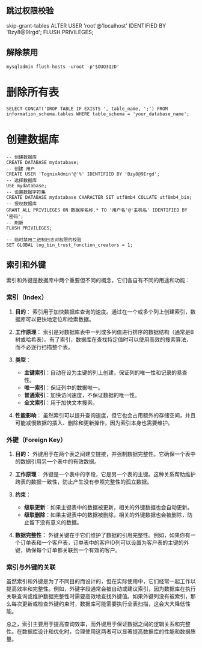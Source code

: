 ## 跳过权限校验
skip-grant-tables
ALTER USER 'root'@'localhost' IDENTIFIED BY 'Bzy8@9Irgd';
 FLUSH PRIVILEGES;

## 解除禁用
`mysqladmin flush-hosts -uroot -p'$OUQ3QzD'`

# 删除所有表
```mysql
SELECT CONCAT('DROP TABLE IF EXISTS ', table_name, ';') FROM information_schema.tables WHERE table_schema = 'your_database_name';
```

# 创建数据库
```mysql
-- 创建数据库
CREATE DATABASE mydatabase;
-- 创建 用户
CREATE USER 'TognixAdmin'@'%' IDENTIFIED BY 'Bzy8@9Irgd';
-- 选择数据库
USE mydatabase;
-- 设置数据字符集
CREATE DATABASE mydatabase CHARACTER SET utf8mb4 COLLATE utf8mb4_bin;
-- 授权数据库
GRANT ALL PRIVILEGES ON 数据库名称.* TO '用户名'@'主机名' IDENTIFIED BY '密码';
-- 刷新
FLUSH PRIVILEGES;

-- 临时禁用二进制日志对权限的校验
SET GLOBAL log_bin_trust_function_creators = 1;

```
## 索引和外键
  
索引和外键是数据库中两个重要但不同的概念，它们各自有不同的用途和功能：

### 索引（Index）

1. **目的**： 索引用于加快数据库查询的速度。通过在一个或多个列上创建索引，数据库可以更快地定位和检索数据。
    
2. **工作原理**： 索引是对数据库表中一列或多列值进行排序的数据结构（通常是B树或哈希表）。有了索引，数据库在查找特定值时可以使用高效的搜索算法，而不必逐行扫描整个表。
    
3. **类型**：
    
    - **主键索引**：自动在设为主键的列上创建，保证列的唯一性和记录的易查性。
    - **唯一索引**：保证列中的数据唯一。
    - **普通索引**：加快访问速度，不保证数据的唯一性。
    - **全文索引**：用于加快文本搜索。
4. **性能影响**： 虽然索引可以提升查询速度，但它也会占用额外的存储空间，并且可能减慢数据的插入、删除和更新操作，因为索引本身也需要维护。
    

### 外键（Foreign Key）

1. **目的**： 外键用于在两个表之间建立链接，并强制数据完整性。它确保一个表中的数据引用另一个表中的有效数据。
    
2. **工作原理**： 外键是一个表中的字段，它是另一个表的主键。这种关系帮助维护跨表的数据一致性，防止产生没有参照完整性的孤立数据。
    
3. **约束**：
    
    - **级联更新**：如果主键表中的数据被更新，相关的外键数据也会自动更新。
    - **级联删除**：如果主键表中的数据被删除，相关的外键数据也会被删除，防止留下没有意义的数据。
4. **数据完整性**： 外键关键在于它们维护了数据的引用完整性。例如，如果你有一个订单表和一个客户表，订单表中的客户ID列可以设置为客户表的主键的外键，确保每个订单都关联到一个有效的客户。
    

### 索引与外键的关联

虽然索引和外键是为了不同目的而设计的，但在实际使用中，它们经常一起工作以提高效率和完整性。例如，外键字段通常会被自动或建议索引，因为数据库在执行关联查询或维护数据完整性时需要高效地查找外键值。如果外键列没有被索引，那么每次更新或检查外键约束时，数据库可能需要执行全表扫描，这会大大降低性能。

总之，索引主要用于提高查询效率，而外键用于保证数据之间的逻辑关系和完整性。在数据库设计和优化时，合理使用这两者可以显著提高数据库的性能和数据质量。